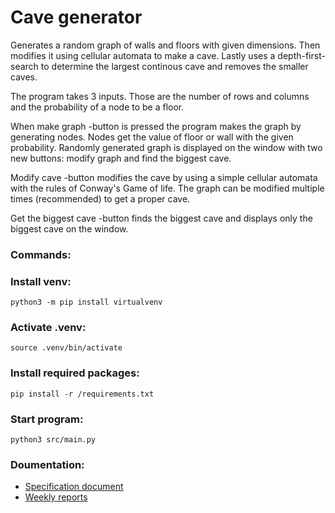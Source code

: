 # Cave generator
Generates a random graph of walls and floors with given dimensions. Then modifies it using cellular automata to make a cave. Lastly uses a depth-first-search to determine the largest continous cave and removes the smaller caves.

The program takes 3 inputs. Those are the number of rows and columns and the probability of a node to be a floor. 

When make graph -button is pressed the program makes the graph by generating nodes. Nodes get the value of floor or wall with the given probability. Randomly generated graph is displayed on the window with two new buttons: modify graph and find the biggest cave.

Modify cave -button modifies the cave by using a simple cellular automata with the rules of Conway's Game of life. The graph can be modified multiple times (recommended) to get a proper cave.

Get the biggest cave -button finds the biggest cave and displays only the biggest cave on the window.

### Commands:
  
   ### Install venv:
   ```python3 -m pip install virtualvenv```
   
   ### Activate .venv:
   ```source .venv/bin/activate```
  
   ### Install required packages:
   ```pip install -r /requirements.txt```
   
  ### Start program:
  ```python3 src/main.py```

### Doumentation:
* [Specification document](https://github.com/Maijjay/tira-cavegenerator/blob/main/documentation/project%20specification)
* [Weekly reports](https://github.com/Maijjay/tira-cavegenerator/tree/main/documentation/weeklyreports)
